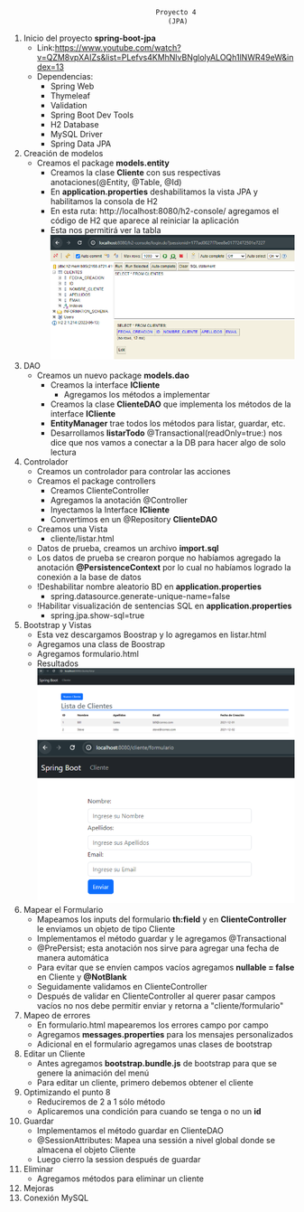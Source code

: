                                         Proyecto 4
                                           (JPA)
1. Inicio del proyecto **spring-boot-jpa**
   - Link:https://www.youtube.com/watch?v=QZM8vpXAIZs&list=PLefvs4KMhNlvBNglolyALOQh1lNWR49eW&index=13
   - Dependencias:
     - Spring Web
     - Thymeleaf
     - Validation
     - Spring Boot Dev Tools
     - H2 Database
     - MySQL Driver
     - Spring Data JPA
2. Creación de modelos
   - Creamos el package **models.entity**
     - Creamos la clase **Cliente** con sus respectivas anotaciones(@Entity, @Table, @Id)
     - En **application.properties** deshabilitamos la vista JPA y habilitamos la consola de H2
     - En esta ruta: http://localhost:8080/h2-console/ agregamos el código de H2 que aparece al reiniciar la aplicación
     - Esta nos permitirá ver la tabla![img.png](src%2Fmain%2Fresources%2Fstatic%2Fimg.png)
3. DAO
   - Creamos un nuevo package **models.dao**
     - Creamos la interface **ICliente**
       - Agregamos los métodos a implementar
     - Creamos la clase **ClienteDAO** que implementa los métodos de la interface **ICliente**
     - **EntityManager** trae todos los métodos para listar, guardar, etc.
     - Desarrollamos **listarTodo** @Transactional(readOnly=true:) nos dice que nos vamos a conectar a la DB para hacer algo de solo lectura
4. Controlador
   - Creamos un controlador para controlar las acciones
   - Creamos el package controllers
     - Creamos ClienteController
     - Agregamos la anotación @Controller
     - Inyectamos la Interface **ICliente**
     - Convertimos en un @Repository **ClienteDAO**
   - Creamos una Vista
     - cliente/listar.html
   - Datos de prueba, creamos un archivo **import.sql**
   - Los datos de prueba se crearon porque no habíamos agregado la anotación **@PersistenceContext** por lo cual no habíamos logrado la conexión a la base de datos
   - !Deshabilitar nombre aleatorio BD en **application.properties**
     - spring.datasource.generate-unique-name=false
   - !Habilitar visualización de sentencias SQL en **application.properties**
     - spring.jpa.show-sql=true
5. Bootstrap y Vistas
   - Esta vez descargamos Boostrap y lo agregamos en listar.html
   - Agregamos una class de Boostrap
   - Agregamos formulario.html
   - Resultados![img_1.png](src%2Fmain%2Fresources%2Fstatic%2Fimg_1.png)![img_2.png](src%2Fmain%2Fresources%2Fstatic%2Fimg_2.png)
6. Mapear el Formulario
   - Mapeamos los inputs del formulario **th:field** y en **ClienteController** le enviamos un objeto de tipo Cliente
   - Implementamos el método guardar y le agregamos @Transactional
   - @PrePersist; esta anotación nos sirve para agregar una fecha de manera automática
   - Para evitar que se envíen campos vacíos agregamos **nullable = false** en Cliente y **@NotBlank**
   - Seguidamente validamos en ClienteController
   - Después de validar en ClienteController al querer pasar campos vacíos no nos debe permitir enviar y retorna a "cliente/formulario"
7. Mapeo de errores
   - En formulario.html mapearemos los errores campo por campo
   - Agregamos **messages.properties** para los mensajes personalizados
   - Adicional en el formulario agregamos unas clases de bootstrap
8. Editar un Cliente
   - Antes agregamos **bootstrap.bundle.js** de bootstrap para que se genere la animación del menú
   - Para editar un cliente, primero debemos obtener el cliente
9. Optimizando el punto 8
   - Reduciremos de 2 a 1 sólo método
   - Aplicaremos una condición para cuando se tenga o no un **id**
10. Guardar
    - Implementamos el método guardar en ClienteDAO
    - @SessionAttributes: Mapea una sessión a nivel global donde se almacena el objeto Cliente
    - Luego cierro la session después de guardar
11. Eliminar
    - Agregamos métodos para eliminar un cliente
12. Mejoras 
13. Conexión MySQL